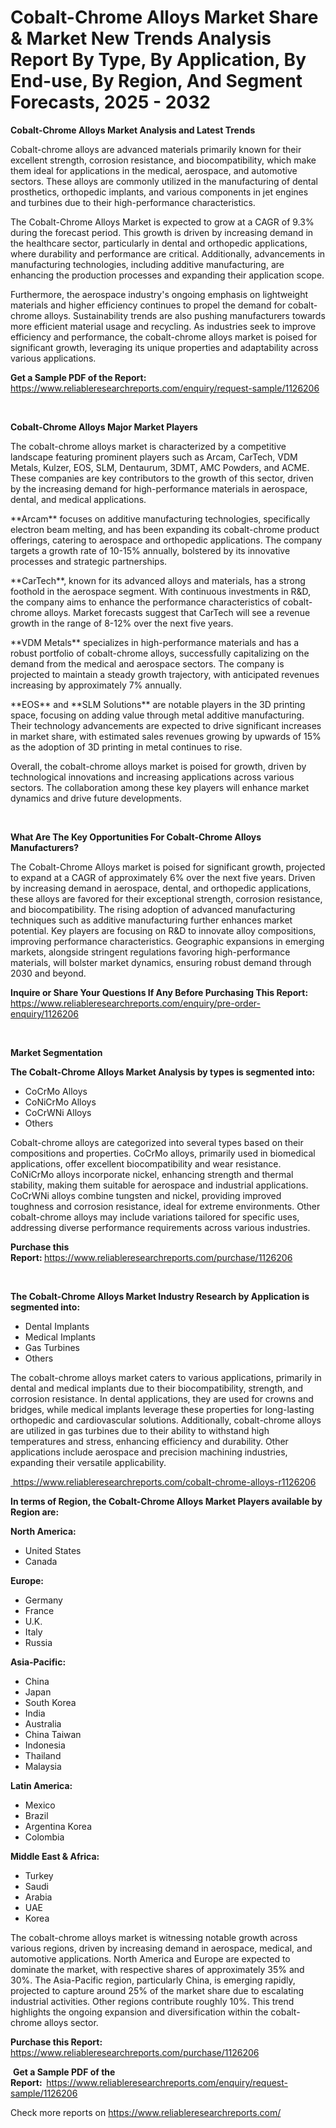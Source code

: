 <p><h1>Cobalt-Chrome Alloys Market Share & Market New Trends Analysis Report By Type, By Application, By End-use, By Region, And Segment Forecasts, 2025 - 2032</h1></p><p><strong>Cobalt-Chrome Alloys Market Analysis and Latest Trends</strong></p>
<p><p>Cobalt-chrome alloys are advanced materials primarily known for their excellent strength, corrosion resistance, and biocompatibility, which make them ideal for applications in the medical, aerospace, and automotive sectors. These alloys are commonly utilized in the manufacturing of dental prosthetics, orthopedic implants, and various components in jet engines and turbines due to their high-performance characteristics.</p><p>The Cobalt-Chrome Alloys Market is expected to grow at a CAGR of 9.3% during the forecast period. This growth is driven by increasing demand in the healthcare sector, particularly in dental and orthopedic applications, where durability and performance are critical. Additionally, advancements in manufacturing technologies, including additive manufacturing, are enhancing the production processes and expanding their application scope.</p><p>Furthermore, the aerospace industry's ongoing emphasis on lightweight materials and higher efficiency continues to propel the demand for cobalt-chrome alloys. Sustainability trends are also pushing manufacturers towards more efficient material usage and recycling. As industries seek to improve efficiency and performance, the cobalt-chrome alloys market is poised for significant growth, leveraging its unique properties and adaptability across various applications.</p></p>
<p><strong>Get a Sample PDF of the Report:&nbsp;</strong> <a href="https://www.reliableresearchreports.com/enquiry/request-sample/1126206?utm_campaign=2290&utm_medium=2&utm_source=Github&utm_content=ia&utm_term=02042025&utm_id=cobalt-chrome-alloys">https://www.reliableresearchreports.com/enquiry/request-sample/1126206</a></p>
<p>&nbsp;</p>
<p><strong>Cobalt-Chrome Alloys Major Market Players</strong></p>
<p><p>The cobalt-chrome alloys market is characterized by a competitive landscape featuring prominent players such as Arcam, CarTech, VDM Metals, Kulzer, EOS, SLM, Dentaurum, 3DMT, AMC Powders, and ACME. These companies are key contributors to the growth of this sector, driven by the increasing demand for high-performance materials in aerospace, dental, and medical applications.</p><p>**Arcam** focuses on additive manufacturing technologies, specifically electron beam melting, and has been expanding its cobalt-chrome product offerings, catering to aerospace and orthopedic applications. The company targets a growth rate of 10-15% annually, bolstered by its innovative processes and strategic partnerships.</p><p>**CarTech**, known for its advanced alloys and materials, has a strong foothold in the aerospace segment. With continuous investments in R&D, the company aims to enhance the performance characteristics of cobalt-chrome alloys. Market forecasts suggest that CarTech will see a revenue growth in the range of 8-12% over the next five years.</p><p>**VDM Metals** specializes in high-performance materials and has a robust portfolio of cobalt-chrome alloys, successfully capitalizing on the demand from the medical and aerospace sectors. The company is projected to maintain a steady growth trajectory, with anticipated revenues increasing by approximately 7% annually.</p><p>**EOS** and **SLM Solutions** are notable players in the 3D printing space, focusing on adding value through metal additive manufacturing. Their technology advancements are expected to drive significant increases in market share, with estimated sales revenues growing by upwards of 15% as the adoption of 3D printing in metal continues to rise.</p><p>Overall, the cobalt-chrome alloys market is poised for growth, driven by technological innovations and increasing applications across various sectors. The collaboration among these key players will enhance market dynamics and drive future developments.</p></p>
<p>&nbsp;</p>
<p><strong>What Are The Key Opportunities For Cobalt-Chrome Alloys Manufacturers?</strong></p>
<p><p>The Cobalt-Chrome Alloys market is poised for significant growth, projected to expand at a CAGR of approximately 6% over the next five years. Driven by increasing demand in aerospace, dental, and orthopedic applications, these alloys are favored for their exceptional strength, corrosion resistance, and biocompatibility. The rising adoption of advanced manufacturing techniques such as additive manufacturing further enhances market potential. Key players are focusing on R&D to innovate alloy compositions, improving performance characteristics. Geographic expansions in emerging markets, alongside stringent regulations favoring high-performance materials, will bolster market dynamics, ensuring robust demand through 2030 and beyond.</p></p>
<p><strong>Inquire or Share Your Questions If Any Before Purchasing This Report:</strong> <a href="https://www.reliableresearchreports.com/enquiry/pre-order-enquiry/1126206?utm_campaign=2290&utm_medium=2&utm_source=Github&utm_content=ia&utm_term=02042025&utm_id=cobalt-chrome-alloys">https://www.reliableresearchreports.com/enquiry/pre-order-enquiry/1126206</a></p>
<p>&nbsp;</p>
<p><strong>Market Segmentation</strong></p>
<p><strong>The Cobalt-Chrome Alloys Market Analysis by types is segmented into:</strong></p>
<p><ul><li>CoCrMo Alloys</li><li>CoNiCrMo Alloys</li><li>CoCrWNi Alloys</li><li>Others</li></ul></p>
<p><p>Cobalt-chrome alloys are categorized into several types based on their compositions and properties. CoCrMo alloys, primarily used in biomedical applications, offer excellent biocompatibility and wear resistance. CoNiCrMo alloys incorporate nickel, enhancing strength and thermal stability, making them suitable for aerospace and industrial applications. CoCrWNi alloys combine tungsten and nickel, providing improved toughness and corrosion resistance, ideal for extreme environments. Other cobalt-chrome alloys may include variations tailored for specific uses, addressing diverse performance requirements across various industries.</p></p>
<p><strong>Purchase this Report:&nbsp;</strong><a href="https://www.reliableresearchreports.com/purchase/1126206?utm_campaign=2290&utm_medium=2&utm_source=Github&utm_content=ia&utm_term=02042025&utm_id=cobalt-chrome-alloys">https://www.reliableresearchreports.com/purchase/1126206</a></p>
<p>&nbsp;</p>
<p><strong>The Cobalt-Chrome Alloys Market Industry Research by Application is segmented into:</strong></p>
<p><ul><li>Dental Implants</li><li>Medical Implants</li><li>Gas Turbines</li><li>Others</li></ul></p>
<p><p>The cobalt-chrome alloys market caters to various applications, primarily in dental and medical implants due to their biocompatibility, strength, and corrosion resistance. In dental applications, they are used for crowns and bridges, while medical implants leverage these properties for long-lasting orthopedic and cardiovascular solutions. Additionally, cobalt-chrome alloys are utilized in gas turbines due to their ability to withstand high temperatures and stress, enhancing efficiency and durability. Other applications include aerospace and precision machining industries, expanding their versatile applicability.</p></p>
<p><a href="https://www.reliableresearchreports.com/cobalt-chrome-alloys-r1126206?utm_campaign=2290&utm_medium=2&utm_source=Github&utm_content=ia&utm_term=02042025&utm_id=cobalt-chrome-alloys">&nbsp;https://www.reliableresearchreports.com/cobalt-chrome-alloys-r1126206</a></p>
<p><strong>In terms of Region, the Cobalt-Chrome Alloys Market Players available by Region are:</strong></p>
<p>
    <p> <strong> North America: </strong>
        <ul>
            <li>United States</li>
            <li>Canada</li>
        </ul>
        </p> 
    <p> <strong> Europe: </strong>
        <ul>
            <li>Germany</li>
            <li>France</li>
            <li>U.K.</li>
            <li>Italy</li>
            <li>Russia</li>
        </ul>
        </p> 
    <p> <strong> Asia-Pacific: </strong>
        <ul>
            <li>China</li>
            <li>Japan</li>
            <li>South Korea</li>
            <li>India</li>
            <li>Australia</li>
            <li>China Taiwan</li>
            <li>Indonesia</li>
            <li>Thailand</li>
            <li>Malaysia</li>
        </ul>
        </p> 
    <p> <strong> Latin America: </strong>
        <ul>
            <li>Mexico</li>
            <li>Brazil</li>
            <li>Argentina Korea</li>
            <li>Colombia</li>
        </ul>
        </p> 
    <p> <strong> Middle East & Africa: </strong>
        <ul>
            <li>Turkey</li>
            <li>Saudi</li>
            <li>Arabia</li>
            <li>UAE</li>
            <li>Korea</li>
        </ul>
    </p>
    </p>
<p><p>The cobalt-chrome alloys market is witnessing notable growth across various regions, driven by increasing demand in aerospace, medical, and automotive applications. North America and Europe are expected to dominate the market, with respective shares of approximately 35% and 30%. The Asia-Pacific region, particularly China, is emerging rapidly, projected to capture around 25% of the market share due to escalating industrial activities. Other regions contribute roughly 10%. This trend highlights the ongoing expansion and diversification within the cobalt-chrome alloys sector.</p></p>
<p><strong>Purchase this Report: </strong><a href="https://www.reliableresearchreports.com/purchase/1126206?utm_campaign=2290&utm_medium=2&utm_source=Github&utm_content=ia&utm_term=02042025&utm_id=cobalt-chrome-alloys">https://www.reliableresearchreports.com/purchase/1126206</a></p>
<p>&nbsp;<strong>Get a Sample PDF of the Report:&nbsp;&nbsp;</strong><a href="https://www.reliableresearchreports.com/enquiry/request-sample/1126206?utm_campaign=2290&utm_medium=2&utm_source=Github&utm_content=ia&utm_term=02042025&utm_id=cobalt-chrome-alloys">https://www.reliableresearchreports.com/enquiry/request-sample/1126206</a></p>
<p><strong></strong></p>
<p>Check more reports on <a href="https://www.reliableresearchreports.com/?utm_campaign=2290&utm_medium=2&utm_source=Github&utm_content=ia&utm_term=02042025&utm_id=cobalt-chrome-alloys">https://www.reliableresearchreports.com/</a></p>